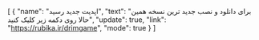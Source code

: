 [
  {
    "name": "اپدیت جدید رسید",
    "text": "برای دانلود و نصب جدید ترین نسخه همین حالا روی دکمه زیر کلیک کنید",
    "update": true,
    "link": "https://rubika.ir/drimgame",
    "mode": true
  }
]
